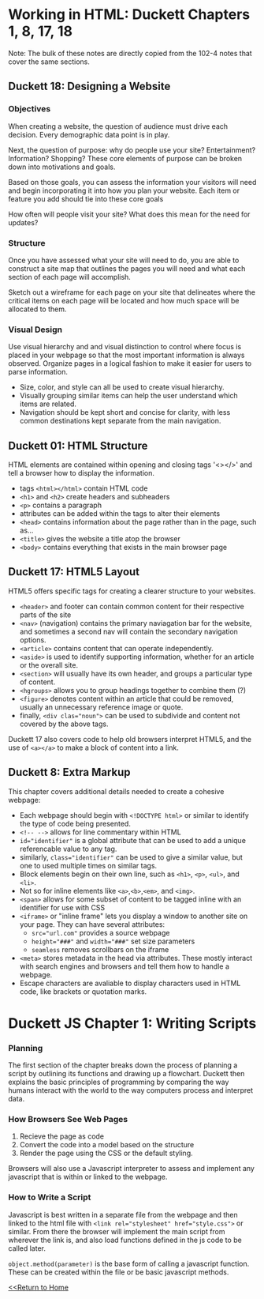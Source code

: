 # Working in HTML: Duckett Chapters 1, 8, 17, 18

Note: The bulk of these notes are directly copied from the 102-4 notes that cover the same sections. 

## Duckett 18: Designing a Website

### Objectives
When creating a website, the question of audience must drive each decision. Every demographic data point is in play. 

Next, the question of purpose: why do people use your site? Entertainment? Information? Shopping? These core elements of purpose can be broken down into motivations and goals. 

Based on those goals, you can assess the information your visitors will need and begin incorporating it into how you plan your website. Each item or feature you add should tie into these core goals

How often will people visit your site? What does this mean for the need for updates? 

### Structure
Once you have assessed what your site will need to do, you are able to construct a site map that outlines the pages you will need and what each section of each page will accomplish. 

Sketch out a wireframe for each page on your site that delineates where the critical items on each page will be located and how much space will be allocated to them. 

### Visual Design
Use visual hierarchy and and visual distinction to control where focus is placed in your webpage so that the most important information is always observed. Organize pages in a logical fashion to make it easier for users to parse information. 
- Size, color, and style can all be used to create visual hierarchy. 
- Visually grouping similar items can help the user understand which items are related.
- Navigation should be kept short and concise for clarity, with less common destinations kept separate from the main navigation. 

## Duckett 01: HTML Structure
HTML elements are contained within opening and closing tags '<></>' and tell a browser how to display the information. 
- tags `<html></html>` contain HTML code
- `<h1>` and `<h2>` create headers and subheaders
- `<p>` contains a paragraph
- attributes can be added within the tags to alter their elements
- `<head>` contains information about the page rather than in the page, such as...
- `<title>` gives the website a title atop the browser
- `<body>` contains everything that exists in the main browser page

## Duckett 17: HTML5 Layout
HTML5 offers specific tags for creating a clearer structure to your websites. 
- `<header>` and footer can contain common content for their respective parts of the site
- `<nav>` (navigation) contains the primary naviagation bar for the website, and sometimes a second nav will contain the secondary navigation options. 
- `<article>` contains content that can operate independently. 
- `<aside>` is used to identify supporting information, whether for an article or the overall site.
- `<section>` will usually have its own header, and groups a particular type of content. 
- `<hgroups>` allows you to group headings together to combine them (?)
- `<figure>` denotes content within an article that could be removed, usually an unnecessary reference image or quote. 
- finally, `<div clas="noun">` can be used to subdivide and content not covered by the above tags. 

Duckett 17 also covers code to help old browsers interpret HTML5, and the use of `<a></a>` to make a block of content into a link. 

## Duckett 8: Extra Markup
This chapter covers additional details needed to create a cohesive webpage:
- Each webpage should begin with `<!DOCTYPE html>` or similar to identify the type of code being presented. 
- `<!-- -->` allows for line commentary within HTML
- `id="identifier"` is a global attribute that can be used to add a unique referencable value to any tag. 
- similarly, `class="identifier"` can be used to give a similar value, but one to used multiple times on similar tags. 
- Block elements begin on their own line, such as `<h1>`, `<p>`, `<ul>`, and `<li>`. 
- Not so for inline elements like `<a>`,`<b>`,`<em>`, and `<img>`.
- `<span>` allows for some subset of content to be tagged inline with an identifier for use with CSS
- `<iframe>` or "inline frame" lets you display a window to another site on your page. They can have several attributes: 
  *  `src="url.com"` provides a source webpage
  * `height="###"` and `width="###"` set size parameters
  * `seamless` removes scrollbars on the iframe
- `<meta>` stores metadata in the head via attributes. These mostly interact with search engines and browsers and tell them how to handle a webpage. 
- Escape characters are avaliable to display characters used in HTML code, like brackets or quotation marks. 

# Duckett JS Chapter 1: Writing Scripts

### Planning
The first section of the chapter breaks down the process of planning a script by outlining its functions and drawing up a flowchart. Duckett then explains the basic principles of programming by comparing the way humans interact with the world to the way computers process and interpret data. 

### How Browsers See Web Pages
1. Recieve the page as code
2. Convert the code into a model based on the structure
3. Render the page using the CSS or the default styling. 

Browsers will also use a Javascript interpreter to assess and implement any javascript that is within or linked to the webpage. 

### How to Write a Script

Javascript is best written in a separate file from the webpage and then linked to the html file with 
`<link rel="stylesheet" href="style.css">` or similar. From there the browser will implement the main script from wherever the link is, and also load functions defined in the js code to be called later. 

`object.method(parameter)` is the base form of calling a javascript function. These can be created within the file or be basic javascript methods. 

[<<Return to Home](README.md) 
